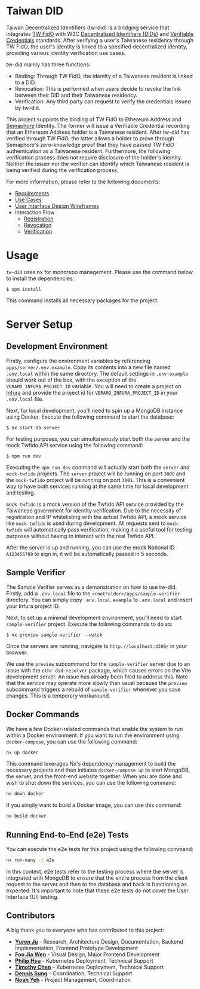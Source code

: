 # Taiwan DID

Taiwan Decentralized Identifiers (tw-did) is a bridging service that integrates [TW FidO](https://fido.moi.gov.tw/pt/) with W3C [Decentralized Identifiers (DIDs)](https://www.w3.org/TR/did-core/) and [Verifiable Credentials](https://www.w3.org/TR/vc-data-model-2.0/) standards. After verifying a user's Taiwanese residency through TW FidO, the user's identity is linked to a specified decentralized identity, providing various identity verification use cases.

tw-did mainly has three functions:

- Binding: Through TW FidO, the identity of a Taiwanese resident is linked to a DID.
- Revocation: This is performed when users decide to revoke the link between their DID and their Taiwanese residency.
- Verification: Any third party can request to verify the credentials issued by tw-did.

This project supports the binding of TW FidO to Ethereum Address and [Semaphore](https://semaphore.appliedzkp.org/) Identity. The former will issue a Verifiable Credential recording that an Ethereum Address holder is a Taiwanese resident. After tw-did has verified through TW FidO, the latter allows a holder to prove through Semaphore's zero-knowledge proof that they have passed TW FidO authentication as a Taiwanese resident. Furthermore, the following verification process does not require disclosure of the holder's identity. Neither the issuer nor the verifier can identify which Taiwanese resident is being verified during the verification process.

For more information, please refer to the following documents:

- [Requirements](docs/requirements.md)
- [Use Cases](docs/use-cases.md)
- [User Interface Design Wireframes](docs/wireframes.md)
- Interaction Flow
  - [Registration](docs/registration.md)
  - [Revocation](docs/revocation.md)
  - [Verification](docs/verification.md)

# Usage

`tw-did` uses nx for monorepo management. Please use the command below to install the dependencies:

```shell
$ npm install
```

This command installs all necessary packages for the project.

# Server Setup

## Development Environment

Firstly, configure the environment variables by referencing `apps/server/.env.example`. Copy its contents into a new file named `.env.local` within the same directory. The default settings in `.env.example` should work out of the box, with the exception of the `VERAMO_INFURA_PROJECT_ID` variable. You will need to create a project on [Infura](https://www.infura.io/) and provide the project id for `VERAMO_INFURA_PROJECT_ID` in your `.env.local` file.

Next, for local development, you'll need to spin up a MongoDB instance using Docker. Execute the following command to start the database:

```shell
$ nx start-db server
```

For testing purposes, you can simultaneously start both the server and the mock Twfido API service using the following command:

```shell
$ npm run dev
```

Executing the `npm run dev` command will actually start both the `server` and `mock-twfido` projects. The `server` project will be running on port `3000` and the `mock-twfido` project will be running on port `3001`. This is a convenient way to have both services running at the same time for local development and testing.

`mock-twfido` is a mock version of the Twfido API service provided by the Taiwanese government for identity verification. Due to the necessity of registration and IP whitelisting with the actual Twfido API, a mock service like `mock-twfido` is used during development. All requests sent to `mock-twfido` will automatically pass verification, making it a useful tool for testing purposes without having to interact with the real Twfido API.

After the server is up and running, you can use the mock National ID `A123456789` to sign in, it will be automatically passed in 5 seconds.

## Sample Verifier

The Sample Verifier serves as a demonstration on how to use tw-did. Firstly, add a `.env.local` file to the `<rootFolder>/apps/sample-verifier` directory. You can simply copy `.env.local.example` to `.env.local` and insert your Infura project ID.

Next, to set up a minimal development environment, you'll need to start `sample-verifier` project. Execute the following commands to do so:

```shell
$ nx preview sample-verifier --watch
```

Once the servers are running, navigate to `http://localhost:4300/` in your browser.

We use the `preview` subcommand for the `sample-verifier` server due to an issue with the `ethr-did-resolver` package, which causes errors on the Vite development server. An issue has already been filed to address this. Note that the service may operate more slowly than usual because the `preview` subcommand triggers a rebuild of `sample-verifier` whenever you save changes. This is a temporary workaround.

## Docker Commands

We have a few Docker-related commands that enable the system to run within a Docker environment. If you want to run the environment using `docker-compose`, you can use the following command:

```bash
nx up docker
```

This command leverages Nx's dependency management to build the necessary projects and then initiates `docker-compose up` to start MongoDB, the server, and the front-end website together. When you are done and wish to shut down the services, you can use the following command:

```bash
nx down docker
```

If you simply want to build a Docker image, you can use this command:

```bash
nx build docker
```

## Running End-to-End (e2e) Tests

You can execute the e2e tests for this project using the following command:

```bash
nx run-many -t e2e
```

In this context, e2e tests refer to the testing process where the server is integrated with MongoDB to ensure that the entire process from the client request to the server and then to the database and back is functioning as expected. It's important to note that these e2e tests do not cover the User Interface (UI) testing.

## Contributors

A big thank you to everyone who has contributed to this project:

- **[Yuren Ju](https://github.com/yurenju)** - Research, Architecture Design, Documentation, Backend Implementation, Frontend Prototype Development
- **[Foo Jia Wen](https://github.com/fjwntut)** - Visual Design, Major Frontend Development
- **[Philip Hsu](https://github.com/JHong-Hsu)** - Kubernetes Deployment, Technical Support
- **[Timothy Chen](https://github.com/timothychen1999)** - Kubernetes Deployment, Technical Support
- **[Dennis Sung](https://github.com/S-H-Ming)** - Coordination, Technical Support
- **[Noah Yeh](https://www.noahyeh.xyz/)** - Project Management, Coordination
